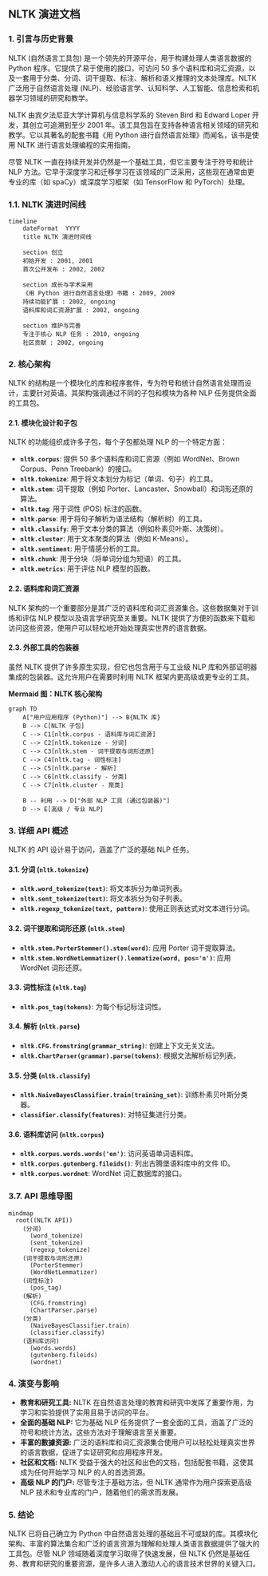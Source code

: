 ## NLTK 演进文档

### 1. 引言与历史背景

NLTK (自然语言工具包) 是一个领先的开源平台，用于构建处理人类语言数据的 Python 程序。它提供了易于使用的接口，可访问 50 多个语料库和词汇资源，以及一套用于分类、分词、词干提取、标注、解析和语义推理的文本处理库。NLTK 广泛用于自然语言处理 (NLP)、经验语言学、认知科学、人工智能、信息检索和机器学习领域的研究和教学。

NLTK 由宾夕法尼亚大学计算机与信息科学系的 Steven Bird 和 Edward Loper 开发，其创立可追溯到至少 2001 年。该工具包旨在支持各种语言相关领域的研究和教学。它以其著名的配套书籍《用 Python 进行自然语言处理》而闻名，该书是使用 NLTK 进行语言处理编程的实用指南。

尽管 NLTK 一直在持续开发并仍然是一个基础工具，但它主要专注于符号和统计 NLP 方法。它早于深度学习和迁移学习在该领域的广泛采用，这些现在通常由更专业的库（如 spaCy）或深度学习框架（如 TensorFlow 和 PyTorch）处理。

### 1.1. NLTK 演进时间线

```mermaid
timeline
    dateFormat  YYYY
    title NLTK 演进时间线

    section 创立
    初始开发 : 2001, 2001
    首次公开发布 : 2002, 2002

    section 成长与学术采用
    《用 Python 进行自然语言处理》书籍 : 2009, 2009
    持续功能扩展 : 2002, ongoing
    语料库和词汇资源扩展 : 2002, ongoing

    section 维护与完善
    专注于核心 NLP 任务 : 2010, ongoing
    社区贡献 : 2002, ongoing
```

### 2. 核心架构

NLTK 的结构是一个模块化的库和程序套件，专为符号和统计自然语言处理而设计，主要针对英语。其架构强调通过不同的子包和模块为各种 NLP 任务提供全面的工具包。

#### 2.1. 模块化设计和子包

NLTK 的功能组织成许多子包，每个子包都处理 NLP 的一个特定方面：

*   **`nltk.corpus`**: 提供 50 多个语料库和词汇资源（例如 WordNet、Brown Corpus、Penn Treebank）的接口。
*   **`nltk.tokenize`**: 用于将文本划分为标记（单词、句子）的工具。
*   **`nltk.stem`**: 词干提取（例如 Porter、Lancaster、Snowball）和词形还原的算法。
*   **`nltk.tag`**: 用于词性 (POS) 标注的函数。
*   **`nltk.parse`**: 用于将句子解析为语法结构（解析树）的工具。
*   **`nltk.classify`**: 用于文本分类的算法（例如朴素贝叶斯、决策树）。
*   **`nltk.cluster`**: 用于文本聚类的算法（例如 K-Means）。
*   **`nltk.sentiment`**: 用于情感分析的工具。
*   **`nltk.chunk`**: 用于分块（将单词分组为短语）的工具。
*   **`nltk.metrics`**: 用于评估 NLP 模型的函数。

#### 2.2. 语料库和词汇资源

NLTK 架构的一个重要部分是其广泛的语料库和词汇资源集合。这些数据集对于训练和评估 NLP 模型以及语言学研究至关重要。NLTK 提供了方便的函数来下载和访问这些资源，使用户可以轻松地开始处理真实世界的语言数据。

#### 2.3. 外部工具的包装器

虽然 NLTK 提供了许多原生实现，但它也包含用于与工业级 NLP 库和外部证明器集成的包装器。这允许用户在需要时利用 NLTK 框架内更高级或更专业的工具。

**Mermaid 图：NLTK 核心架构**

```mermaid
graph TD
    A["用户应用程序 (Python)"] --> B{NLTK 库}
    B --> C[NLTK 子包]
    C --> C1[nltk.corpus - 语料库与词汇资源]
    C --> C2[nltk.tokenize - 分词]
    C --> C3[nltk.stem - 词干提取与词形还原]
    C --> C4[nltk.tag - 词性标注]
    C --> C5[nltk.parse - 解析]
    C --> C6[nltk.classify - 分类]
    C --> C7[nltk.cluster - 聚类]
    
    B -- 利用 --> D["外部 NLP 工具 (通过包装器)"]
    D --> E[高级 / 专业 NLP]
```

### 3. 详细 API 概述

NLTK 的 API 设计易于访问，涵盖了广泛的基础 NLP 任务。

#### 3.1. 分词 (`nltk.tokenize`)

*   **`nltk.word_tokenize(text)`**: 将文本拆分为单词列表。
*   **`nltk.sent_tokenize(text)`**: 将文本拆分为句子列表。
*   **`nltk.regexp_tokenize(text, pattern)`**: 使用正则表达式对文本进行分词。

#### 3.2. 词干提取和词形还原 (`nltk.stem`)

*   **`nltk.stem.PorterStemmer().stem(word)`**: 应用 Porter 词干提取算法。
*   **`nltk.stem.WordNetLemmatizer().lemmatize(word, pos='n')`**: 应用 WordNet 词形还原。

#### 3.3. 词性标注 (`nltk.tag`)

*   **`nltk.pos_tag(tokens)`**: 为每个标记标注词性。

#### 3.4. 解析 (`nltk.parse`)

*   **`nltk.CFG.fromstring(grammar_string)`**: 创建上下文无关文法。
*   **`nltk.ChartParser(grammar).parse(tokens)`**: 根据文法解析标记列表。

#### 3.5. 分类 (`nltk.classify`)

*   **`nltk.NaiveBayesClassifier.train(training_set)`**: 训练朴素贝叶斯分类器。
*   **`classifier.classify(features)`**: 对特征集进行分类。

#### 3.6. 语料库访问 (`nltk.corpus`)

*   **`nltk.corpus.words.words('en')`**: 访问英语单词语料库。
*   **`nltk.corpus.gutenberg.fileids()`**: 列出古腾堡语料库中的文件 ID。
*   **`nltk.corpus.wordnet`**: WordNet 词汇数据库的接口。

### 3.7. API 思维导图

```mermaid
mindmap
  root((NLTK API))
    (分词)
      (word_tokenize)
      (sent_tokenize)
      (regexp_tokenize)
    (词干提取与词形还原)
      (PorterStemmer)
      (WordNetLemmatizer)
    (词性标注)
      (pos_tag)
    (解析)
      (CFG.fromstring)
      (ChartParser.parse)
    (分类)
      (NaiveBayesClassifier.train)
      (classifier.classify)
    (语料库访问)
      (words.words)
      (gutenberg.fileids)
      (wordnet)
```

### 4. 演变与影响

*   **教育和研究工具:** NLTK 在自然语言处理的教育和研究中发挥了重要作用，为学习和实验提供了实用且易于访问的平台。
*   **全面的基础 NLP:** 它为基础 NLP 任务提供了一套全面的工具，涵盖了广泛的符号和统计方法，这些方法对于理解语言至关重要。
*   **丰富的數據资源:** 广泛的语料库和词汇资源集合使用户可以轻松处理真实世界的语言数据，促进了实证研究和应用程序开发。
*   **社区和文档:** NLTK 受益于强大的社区和出色的文档，包括配套书籍，这使其成为任何开始学习 NLP 的人的首选资源。
*   **高级 NLP 的门户:** 尽管专注于基础方法，但 NLTK 通常作为用户探索更高级 NLP 技术和专业库的门户，随着他们的需求而发展。

### 5. 结论

NLTK 已将自己确立为 Python 中自然语言处理的基础且不可或缺的库。其模块化架构、丰富的算法集合和广泛的语言资源为理解和处理人类语言数据提供了强大的工具包。尽管 NLP 领域随着深度学习取得了快速发展，但 NLTK 仍然是基础任务、教育和研究的重要资源，是许多人进入激动人心的语言技术世界的关键入口。
